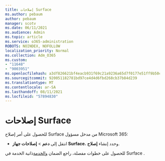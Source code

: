 ```yaml
---
title: إصلاحات Surface
ms.author: pebaum
author: pebaum
manager: scotv
ms.date: 06/11/2021
ms.audience: Admin
ms.topic: article
ms.service: o365-administration
ROBOTS: NOINDEX, NOFOLLOW
localization_priority: Normal
ms.collection: Adm_O365
ms.custom:
- "11648"
- "9003951"
ms.openlocfilehash: a3df826621bf4eacb931f69c21a9236a65d7f0177e51ff9b50cc91129359ee83
ms.sourcegitcommit: 920051182781bd97ce4d4d6fbd268cb37b84d239
ms.translationtype: MT
ms.contentlocale: ar-SA
ms.lasthandoff: 08/11/2021
ms.locfileid: "57894830"
---
```

# <a name="surface-repairs"></a>إصلاحات Surface

للحصول على أمر إصلاح Surface من مدخل مسؤول Microsoft 365:

- انتقل إلى **دعم**  >  **إصلاحات جهاز Surface**، وحدد إنشاء **إصلاح**. 

للحصول على خطوات مفصلة، راجع الضمان [والخدمة](https://docs.microsoft.com/surface/self-serve-warranty-service)ذاتية الخدمة في Surface .